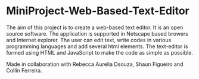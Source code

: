 # MiniProject-Web-Based-Text-Editor
The aim of this project is to create a web-based text editor. It is an open source software. The application is supported in Netscape based browers and Internet explorer. The user can edit text, write codes in various programming languages and add several html elements. The text-editor is formed using HTML and JavaScript to make the code as simple as possible.

Made in collaboration with Rebecca Aurelia Dsouza, Shaun Figueiro and Collin Ferreira.
